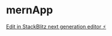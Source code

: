 # mernApp

[Edit in StackBlitz next generation editor ⚡️](https://stackblitz.com/~/github.com/jerrydumas/mernApp)